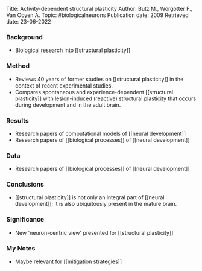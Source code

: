 Title: Activity-dependent structural plasticity
Author: Butz M., Wörgötter F., Van Ooyen A.
Topic: #biologicalneurons
Publication date: 2009
Retrieved date: 23-06-2022 

### Background
- Biological research into [[structural plasticity]] 

### Method
- Reviews 40 years of former studies on [[structural plasticity]] in the context of recent experimental studies. 
- Compares spontaneous and experience-dependent [[structural plasticity]] with lesion-induced (reactive) structural plasticity that occurs during development and in the adult brain.

### Results
- Research papers of computational models of [[neural development]]
- Research papers of [[biological processes]] of [[neural development]]

### Data 
- Research papers of [[biological processes]] of [[neural development]]

### Conclusions
- [[structural plasticity]] is not only an integral part of [[neural development]]; it is also ubiquitously present in the mature brain.

### Significance
- New 'neuron-centric view' presented for [[structural plasticity]]

### My Notes
- Maybe relevant for [[mitigation strategies]]
